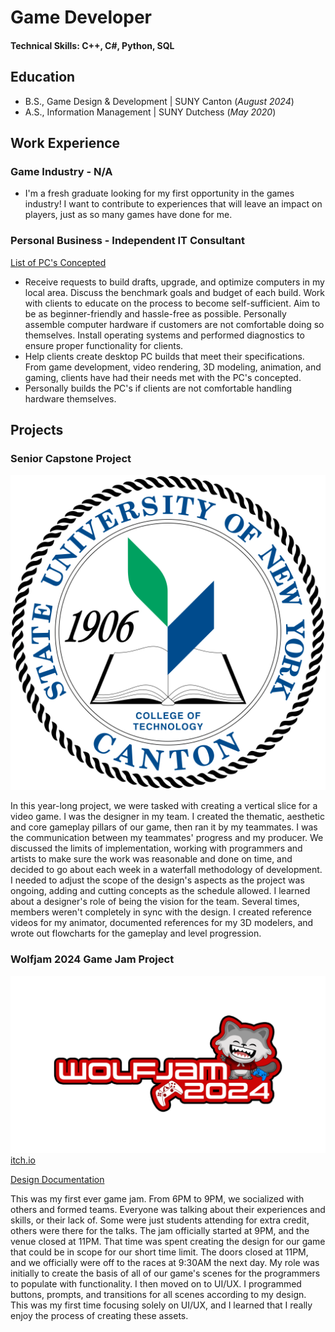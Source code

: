 # Game Developer
#### Technical Skills: C++, C#, Python, SQL

## Education
- B.S., Game Design & Development | SUNY Canton (_August 2024_)
- A.S., Information Management | SUNY Dutchess (_May 2020_)



## Work Experience
### Game Industry - N/A
- I'm a fresh graduate looking for my first opportunity in the games industry! I want to contribute to experiences that will leave an impact on players, just as so many games have done for me.

### Personal Business - Independent IT Consultant
[List of PC's Concepted](https://www.mdpi.com/1424-8220/22/8/3048)
- Receive requests to build drafts, upgrade, and optimize computers in my local area. Discuss the benchmark goals and budget of each build. Work with clients to educate on the process to become self-sufficient. Aim to be as beginner-friendly and hassle-free as possible. Personally assemble computer hardware if customers are not comfortable doing so themselves. Install operating systems and performed diagnostics to ensure proper functionality for clients.
- Help clients create desktop PC builds that meet their specifications. From game development, video rendering, 3D modeling, animation, and gaming, clients have had their needs met with the PC's concepted.
- Personally builds the PC's if clients are not comfortable handling hardware themselves.

## Projects
### Senior Capstone Project
![SUNY Canton](/assets/img/SUNY_Canton_seal.png)

In this year-long project, we were tasked with creating a vertical slice for a video game. I was the designer in my team. I created the thematic, aesthetic and core gameplay pillars of our game, then ran it by my teammates. I was the communication between my teammates' progress and my producer. We discussed the limits of implementation, working with programmers and artists to make sure the work was reasonable and done on time, and decided to go about each week in a waterfall methodology of development. I needed to adjust the scope of the design's aspects as the project was ongoing, adding and cutting concepts as the schedule allowed. I learned about a designer's role of being the vision for the team. Several times, members weren't completely in sync with the design. I created reference videos for my animator, documented references for my 3D modelers, and wrote out flowcharts for the gameplay and level progression.

### Wolfjam 2024 Game Jam Project
![Wolfjam Logo](/assets/img/wolfjam_2024_logo.png)
[itch.io](https://www.mdpi.com/1424-8220/22/11/4240)

[Design Documentation](https://drive.google.com/drive/folders/1d-V23zNvIJopcz0WWJy0Ifrtp5WnXJuj?usp=sharing)

This was my first ever game jam. From 6PM to 9PM, we socialized with others and formed teams. Everyone was talking about their experiences and skills, or their lack of. Some were just students attending for extra credit, others were there for the talks. The jam officially started at 9PM, and the venue closed at 11PM. That time was spent creating the design for our game that could be in scope for our short time limit. The doors closed at 11PM, and we officially were off to the races at 9:30AM the next day. My role was initially to create the basis of all of our game's scenes for the programmers to populate with functionality. I then moved on to UI/UX. I programmed buttons, prompts, and transitions for all scenes according to my design. This was my first time focusing solely on UI/UX, and I learned that I really enjoy the process of creating these assets.
